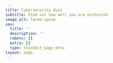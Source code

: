 ```yaml
---
title: Cybersecurity Quiz
subtitle: Find out how well you are protected
image_alt: lorem-ipsum
seo:
  title: ''
  description: ''
  robots: []
  extra: []
  type: stackbit_page_meta
layout: page
---
```

